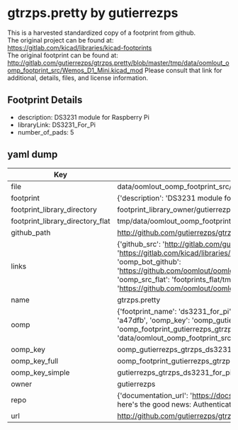 # gtrzps.pretty by gutierrezps  
This is a harvested standardized copy of a footprint from github.  
The original project can be found at:  
https://gitlab.com/kicad/libraries/kicad-footprints  
The original footprint can be found at:
http://gitlab.com/gutierrezps/gtrzps.pretty/blob/master/tmp/data/oomlout_oomp_footprint_src/Wemos_D1_Mini.kicad_mod
Please consult that link for additional, details, files, and license information.  
## Footprint Details
* description: DS3231 module for Raspberry Pi  
* libraryLink: DS3231_For_Pi  
* number_of_pads: 5  
## yaml dump  
| Key | Value |  
| --- | --- |  
| file | data/oomlout_oomp_footprint_src/gtrzps.pretty/DS3231_For_Pi.kicad_mod |  
| footprint | {'description': 'DS3231 module for Raspberry Pi', 'libraryLink': 'DS3231_For_Pi', 'number_of_pads': 5} |  
| footprint_library_directory | footprint_library_owner/gutierrezps_gtrzps.pretty |  
| footprint_library_directory_flat | tmp/data/oomlout_oomp_footprint_src/footprints_flat/gutierrezps_gtrzps_ds3231_for_pi/working |  
| github_path | http://github.com/gutierrezps/gtrzps.pretty/blob/master/tmp/data/oomlout_oomp_footprint_src/DS3231_For_Pi.kicad_mod |  
| links | {'github_src': 'http://gitlab.com/gutierrezps/gtrzps.pretty/blob/master/tmp/data/oomlout_oomp_footprint_src/Wemos_D1_Mini.kicad_mod', 'github_src_repo': 'https://gitlab.com/kicad/libraries/kicad-footprints', 'oomp_bot': 'tmp/data/oomlout_oomp_footprint_src/footprints/gutierrezps_gtrzps_ds3231_for_pi/working', 'oomp_bot_github': 'https://github.com/oomlout/oomlout_oomp_footprint_bot/tree/main/tmp/data/oomlout_oomp_footprint_src/footprints/gutierrezps_gtrzps_ds3231_for_pi/working', 'oomp_src_flat': 'footprints_flat/tmp/data/oomlout_oomp_footprint_src/footprints_flat/gutierrezps_gtrzps_ds3231_for_pi/working', 'oomp_src_flat_github': 'https://github.com/oomlout/oomlout_oomp_footprint_src/tree/main/tmp/data/oomlout_oomp_footprint_src/footprints_flat/gutierrezps_gtrzps_ds3231_for_pi/working'} |  
| name | gtrzps.pretty |  
| oomp | {'footprint_name': 'ds3231_for_pi', 'library_name': 'gtrzps', 'md5': 'a47dfbc24a8693fc2f3eb87fa33a8908', 'md5_10': 'a47dfbc24a', 'md5_5': 'a47df', 'md5_6': 'a47dfb', 'oomp_key': 'oomp_gutierrezps_gtrzps_ds3231_for_pi', 'oomp_key_extra': 'oomp_footprint_gutierrezps_gtrzps_ds3231_for_pi', 'oomp_key_full': 'oomp_footprint_gutierrezps_gtrzps_ds3231_for_pi_a47dfb', 'oomp_key_simple': 'gutierrezps_gtrzps_ds3231_for_pi', 'original_filename': 'data/oomlout_oomp_footprint_src/gtrzps.pretty/DS3231_For_Pi.kicad_mod', 'owner_name': 'gutierrezps'} |  
| oomp_key | oomp_gutierrezps_gtrzps_ds3231_for_pi |  
| oomp_key_full | oomp_footprint_gutierrezps_gtrzps_ds3231_for_pi |  
| oomp_key_simple | gutierrezps_gtrzps_ds3231_for_pi |  
| owner | gutierrezps |  
| repo | {'documentation_url': 'https://docs.github.com/rest/overview/resources-in-the-rest-api#rate-limiting', 'message': "API rate limit exceeded for 84.66.142.224. (But here's the good news: Authenticated requests get a higher rate limit. Check out the documentation for more details.)"} |  
| url | http://github.com/gutierrezps/gtrzps.pretty |  

